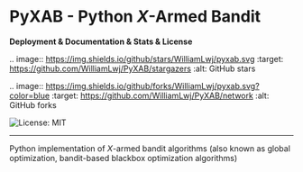 # PyXAB - Python *X*-Armed Bandit

**Deployment & Documentation & Stats & License**


.. image:: https://img.shields.io/github/stars/WilliamLwj/pyxab.svg
   :target: https://github.com/WilliamLwj/PyXAB/stargazers
   :alt: GitHub stars


.. image:: https://img.shields.io/github/forks/WilliamLwj/pyxab.svg?color=blue
   :target: https://github.com/WilliamLwj/PyXAB/network
   :alt: GitHub forks


![License: MIT](https://img.shields.io/badge/License-MIT-yellow.svg)

-----

Python implementation of *X*-armed bandit algorithms (also known as global optimization, bandit-based blackbox optimization algorithms)
